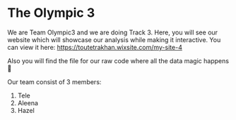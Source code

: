 # The Olympic 3
We are Team Olympic3 and we are doing Track 3. Here, you will see our website which will showcase our analysis while making it interactive. 
You can view it here: https://toutetrakhan.wixsite.com/my-site-4

Also you will find the file for our raw code where all the data magic happens 🙂

Our team consist of 3 members:
1. Tele
2. Aleena
3. Hazel
